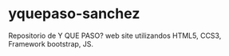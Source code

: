 # yquepaso-sanchez
Repositorio de Y QUE PASO? web site utilizandos HTML5, CCS3, Framework bootstrap, JS.
